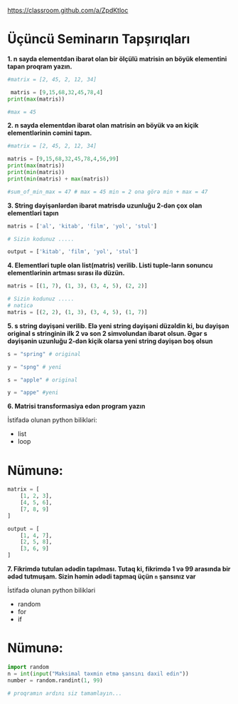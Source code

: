 https://classroom.github.com/a/ZpdKtloc

# Üçüncü Seminarın Tapşırıqları

**1. n sayda elementdən ibarət olan bir ölçülü matrisin ən böyük elementini tapan proqram yazın.**

```python
#matrix = [2, 45, 2, 12, 34]

 matris = [9,15,68,32,45,78,4]
print(max(matris))

#max = 45
```

**2. n sayda elementdən ibarət olan matrisin ən böyük və ən kiçik elementlərinin cəmini tapın.**
```python
#matrix = [2, 45, 2, 12, 34]

matris = [9,15,68,32,45,78,4,56,99]
print(max(matris))
print(min(matris))
print(min(matris) + max(matris))

#sum_of_min_max = 47 # max = 45 min = 2 ona görə min + max = 47
```

**3. String dəyişənlərdən ibarət matrisdə uzunluğu 2-dən çox olan elementləri tapın**

```python
matris = ['al', 'kitab', 'film', 'yol', 'stul']

# Sizin kodunuz .....

output = ['kitab', 'film', 'yol', 'stul']
```

**4. Elementləri tuple olan list(matris) verilib. Listi tuple-ların sonuncu elementlərinin artması sırası ilə düzün.**

```python
matris = [(1, 7), (1, 3), (3, 4, 5), (2, 2)]

# Sizin kodunuz .....
# nəticə
matris = [(2, 2), (1, 3), (3, 4, 5), (1, 7)]

```

**5. s string dəyişəni verilib. Elə yeni string dəyişəni düzəldin ki, bu dəyişən original s stringinin ilk 2 və son 2 simvolundan ibarət olsun. Əgər s dəyişənin uzunluğu 2-dən kiçik olarsa yeni string dəyişən boş olsun**

```python
s = "spring" # original 

y = "spng" # yeni

s = "apple" # original

y = "appe" #yeni

```

**6. Matrisi transformasiya edən program yazın**

İstifadə olunan python bilikləri:
 - list
 - loop
# Nümunə:
```python
matrix = [
    [1, 2, 3],
    [4, 5, 6],
    [7, 8, 9]
]

output = [
    [1, 4, 7],
    [2, 5, 8],
    [3, 6, 9]
]
```
**7. Fikrimdə tutulan ədədin tapılması. Tutaq ki, fikrimdə 1 və 99 arasında bir ədəd tutmuşam. Sizin həmin ədədi tapmaq üçün `n` şansınız var**

İstifadə olunan python bilikləri
 - random
 - for
 - if

# Nümunə:
```python
import random
n = int(input("Maksimal təxmin etmə şansını daxil edin"))
number = random.randint(1, 99)

# proqramın ardını siz tamamlayın...
```
